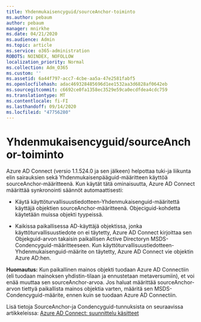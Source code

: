 ```yaml
---
title: Yhdenmukaisencyguid/sourceAnchor-toiminto
ms.author: pebaum
author: pebaum
manager: mnirkhe
ms.date: 04/21/2020
ms.audience: Admin
ms.topic: article
ms.service: o365-administration
ROBOTS: NOINDEX, NOFOLLOW
localization_priority: Normal
ms.collection: Adm_O365
ms.custom: ''
ms.assetid: 6a44f797-acc7-4cbe-aa5a-47e2581fabf5
ms.openlocfilehash: adac469328485696d1ee1532aa3d6828af0642eb
ms.sourcegitcommit: c6692ce0fa1358ec3529e59ca0ecdfdea4cdc759
ms.translationtype: MT
ms.contentlocale: fi-FI
ms.lasthandoff: 09/14/2020
ms.locfileid: "47756280"
---
```

# <a name="consistencyguid--sourceanchor-behavior"></a>Yhdenmukaisencyguid/sourceAnchor-toiminto

Azure AD Connect (versio 1.1.524.0 ja sen jälkeen) helpottaa tuki-ja liikunta elin sairauksien sekä Yhdenmukaisenpääguid-määritteen käyttöä sourceAnchor-määritteenä. Kun käytät tätä ominaisuutta, Azure AD Connect määrittää synkronointi säännöt automaattisesti:
  
- Käytä käyttöturvallisuustiedotteen-Yhdenmukaisenguid-määritettä käyttäjä objektien sourceAnchor-määritteenä. Objeciguid-kohdetta käytetään muissa objekti tyypeissä.
    
- Kaikissa paikallisessa AD-käyttäjä objektissa, jonka käyttöturvallisuustiedote on ei täytetty, Azure AD Connect kirjoittaa sen Objekguid-arvon takaisin paikallisen Active Directoryn MSDS-Condencyguid-määritteeseen. Kun käyttöturvallisuustiedotteen-Yhdenmukaisenguid-määrite on täytetty, Azure AD Connect vie objektin Azure AD:hen.
    
 **Huomautus:** Kun paikallinen mainos objekti tuodaan Azure AD Connectiin (eli tuodaan mainoksen yhdistin-tilaan ja ennustetaan metaversumiin), et voi enää muuttaa sen sourceAnchor-arvoa. Jos haluat määrittää sourceAnchor-arvon tiettyä paikallista mainos objektia varten, määritä sen MSDS-Condencyguid-määrite, ennen kuin se tuodaan Azure AD Connectiin. 
  
Lisä tietoja SourceAnchor-ja Condencyguid-tunnuksista on seuraavissa artikkeleissa: [Azure AD Connect: suunnittelu käsitteet](https://docs.microsoft.com/azure/active-directory/connect/active-directory-aadconnect-design-concepts)
  

